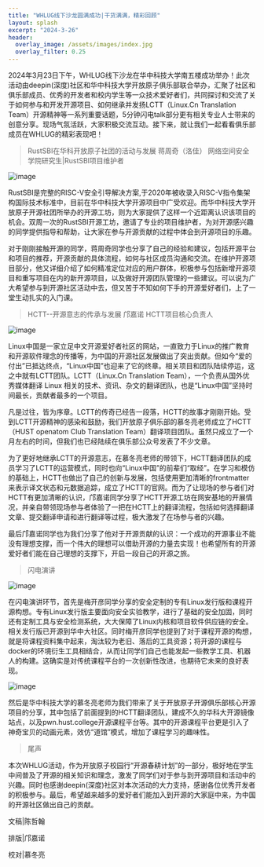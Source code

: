 ```yaml
---
title: "WHLUG线下沙龙圆满成功|干货满满，精彩回顾"
layout: splash
excerpt: "2024-3-26"
header:
  overlay_image: /assets/images/index.jpg
  overlay_filter: 0.25
---
```

2024年3月23日下午，WHLUG线下沙龙在华中科技大学南五楼成功举办！此次活动由deepin(深度)社区和华中科技大学开放原子俱乐部联合举办，汇聚了社区和俱乐部成员、优秀的开发者和校内学生等一众技术爱好者们，共同探讨和交流了关于如何参与和开发开源项目、如何继承并发扬LCTT（Linux.Cn Translation Team）开源精神等一系列重要话题，5分钟闪电talk部分更有相关专业人士带来的创意分享。现场气氛活跃，大家积极交流互动。接下来，就让我们一起看看俱乐部成员在WHLUG的精彩表现吧！

>RustSBI在华科开放原子社团的活动与发展   蒋周奇（洛佳）   网络空间安全学院研究生|RustSBI项目维护者

![image](https://github.com/gitveg/OpenAtomClub/assets/114048240/8475c0c3-bf6b-4175-bad3-e1edf63d9472)

RustSBI是完整的RISC-V安全引导解决方案,于2020年被收录入RISC-V指令集架构国际技术标准中，目前在华中科技大学开源项目中广受欢迎。而华中科技大学开放原子开源社团所举办的开源工坊，则为大家提供了这样一个近距离认识该项目的机会。双周一次的RustSBI开源工坊，邀请了专业的项目维护者，为对开源感兴趣的同学提供指导和帮助，让大家在参与开源贡献的过程中体会到开源项目的乐趣。

对于刚刚接触开源的同学，蒋周奇同学也分享了自己的经验和建议，包括开源平台和项目的推荐，开源贡献的具体流程，如何与社区成员沟通和交流。在维护开源项目部分，他又详细介绍了如何精准定位对应的用户群体，积极参与包括新增开源项目和重写项目在内的新开源项目，以及做好开源团队管理的一些建议。可以说为广大希望参与到开源社区活动中去，但又苦于不知如何下手的开源爱好者们，上了一堂生动扎实的入门课。

>HCTT--开源意志的传承与发展  邝嘉诺  HCTT项目核心负责人

![image](https://github.com/gitveg/OpenAtomClub/assets/114048240/28707be3-826e-4034-8e32-945d0b0be612)

Linux中国是一家立足中文开源爱好者社区的网站，一直致力于Linux的推广教育和开源软件理念的传播等，为中国的开源社区发展做出了突出贡献。但如今“爱的付出”已抵达终点，“Linux中国”也迎来了它的终章。相关项目和团队陆续停运，这之中就有LCTT团队。LCTT（Linux.Cn Translation Team），一个负责从国外优秀媒体翻译 Linux 相关的技术、资讯、杂文的翻译团队，也是“Linux中国”坚持时间最长，贡献者最多的一个项目。

凡是过往，皆为序章。LCTT的传奇已经告一段落，HCTT的故事才刚刚开始。受到LCTT开源精神的感染和鼓励，我们开放原子俱乐部的慕冬亮老师成立了HCTT（HUST openatom Club Translation Team）翻译项目团队。虽然只成立了一个月左右的时间，但我们也已经陆续在俱乐部公众号发表了不少文章。

为了更好地继承LCTT的开源意志，在慕冬亮老师的带领下，HCTT翻译团队的成员学习了LCTT的运营模式，同时也向“Linux中国”的前辈们“取经”。在学习和模仿的基础上，HCTT也做出了自己的创新与发展，包括使用更加清晰的frontmatter来表示译文状态和元数据追踪，成立了HCTT的官网。而为了让现场的参与者们对HCTT有更加清晰的认识，邝嘉诺同学分享了HCTT开源工坊在网安基地的开展情况，并亲自带领现场参与者体验了一把在HCTT上的翻译流程，包括如何选择翻译文章、提交翻译申请和进行翻译等过程，极大激发了在场参与者的兴趣。

最后邝嘉诺同学也为我们分享了他对于开源贡献的认识：一个成功的开源事业不能没有理想支撑，而一个伟大的理想可以借助开源的力量去实现！也希望所有的开源爱好者们能在自己理想的支撑下，开启一段自己的开源之旅。

>闪电演讲

![image](https://github.com/gitveg/OpenAtomClub/assets/114048240/fa0c4320-f379-42b3-b076-e34463d60d2b)

在闪电演讲环节，首先是梅开彦同学分享的安全定制的专有Linux发行版和课程开源构想。专有Linux发行版主要面向安全实验教学，进行了基础的安全加固，同时还有定制工具与安全检测系统，大大保障了Linux内核和项目软件供应链的安全。相关发行版已开源到华中大社区。同时梅开彦同学也提到了对于课程开源的构想，就是将课程资料集中起来，淘汰较为老旧、落后的工具资源；将开源的课程与docker的环境衍生工具相结合，从而让同学们自己也能发起一些教学工具、机器人的构建。这确实是对传统课程平台的一次创新性改进，也期待它未来的良好表现。

![image](https://github.com/gitveg/OpenAtomClub/assets/114048240/f6acd83b-8b70-450c-92ec-580979138118)

然后是华中科技大学的慕冬亮老师为我们带来了关于开放原子开源俱乐部核心开源项目的分享，其中包括了前面提到的HCTT翻译团队，建成不久的华科大开源镜像站点，以及pwn.hust.college开源课程平台等。其中的开源课程平台更是引入了神奇宝贝的动画元素，效仿“道馆”模式，增加了课程学习的趣味性。

>尾声

本次WHLUG活动，作为开放原子校园行“开源春耕计划”的一部分，极好地在学生中间普及了开源的相关知识和理念，激发了同学们对于参与到开源项目和活动中的兴趣。同时也感谢deepin(深度)社区对本次活动的大力支持，感谢各位优秀开发者的积极参与。最后，希望越来越多的爱好者们能加入到开源的大家庭中来，为中国的开源社区做出自己的贡献。

文稿|陈哲翰

排版|邝嘉诺

校对|慕冬亮

